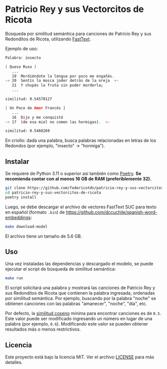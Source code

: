 # Patricio Rey y sus Vectorcitos de Ricota
Búsqueda por similitud semántica para canciones de Patricio Rey y sus Redonditos de Ricota, utilizando [FastText](https://fasttext.cc/).

Ejemplo de uso:
```bash
Palabra: insecto

[ Queso Ruso ]
   ...
   19  Mordiéndote la lengua por poco me engañás.
-> 20  Sentís la mosca joder detrás de la oreja  <-
   21  Y chupás la fruta sin poder morderla;
   ...

similitud: 0.54570127

[ Un Poco de Amor Francés ]
   ...
   16  Dijo y me conquistó
-> 17  (de esa miel no comen las hormigas).  <-

similitud: 0.5460269
```

En criollo: dada una palabra, busca palabras relacionadas en letras de los Redondos (por ejemplo, "insecto" -> "hormiga").

## Instalar

Se requiere de Python 3.11 o superior así también como [Poetry](https://python-poetry.org/).
**Se recomienda contar con al menos 16 GB de RAM (preferiblemente 32).**

```bash
git clone https://github.com/federicotdn/patricio-rey-y-sus-vectorcitos-de-ricota.git
cd patricio-rey-y-sus-vectorcitos-de-ricota
poetry install
```

Luego, se debe descargar el archivo de vectores FastText SUC para texto en español (formato `.bin`) de https://github.com/dccuchile/spanish-word-embeddings:
```bash
make download-model
```

El archivo tiene un tamaño de 5.6 GB.

## Uso

Una vez instaladas las dependencias y descargado el modelo, se puede ejecutar el script de búsqueda de similitud semántica:
```bash
make run
```

El script solicitará una palabra y mostrará las canciones de Patricio Rey y sus Redonditos de Ricota que contienen la palabra ingresada, ordenadas por similitud semántica. Por ejemplo, buscando por la palabra "noche" se obtienen canciones con las palabras "amanecer", "noche", "día", etc.

Por defecto, la [similitud coseno](https://es.wikipedia.org/wiki/Similitud_coseno) mínima para encontrar canciones es de `0.5`. Este valor puede ser modificado ingresando un número en lugar de una palabra (por ejemplo, `0.6`). Modificando este valor se pueden obtener resultados más o menos restrictivos.

## Licencia

Este proyecto está bajo la licencia MIT. Ver el archivo [LICENSE](LICENSE) para más detalles.

